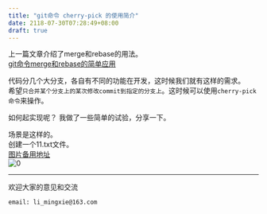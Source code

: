 ```yaml
---
title: "git命令 cherry-pick 的使用简介"
date: 2118-07-30T07:28:49+08:00
draft: true
---
```

上一篇文章介绍了merge和rebase的用法。   
[git命令merge和rebase的简单应用](https://limingxie.github.io/limingxie/git_merge_rebase/)

代码分几个大分支，各自有不同的功能在开发，这时候我们就有这样的需求。  
希望`只合并某个分支上的某次修改commit到指定的分支上`。这时候可以使用`cherry-pick命令`来操作。

如何起实现呢？
我做了一些简单的试验，分享一下。

场景是这样的。  
创建一个11.txt文件。  
[图片备用地址](https://limingxie.github.io/images/git_cherry_pick/cherry_pick1.png)  
![0](http://localhost:1313/images/git_cherry_pick/cherry_pick1.png)


----------------------------------------------
欢迎大家的意见和交流

`email: li_mingxie@163.com`